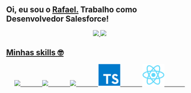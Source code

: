 ## Oi, eu sou o <a href="https://github.com/eairafao">Rafael.</a> Trabalho como Desenvolvedor Salesforce!

<div align="center">
  <a href="https://github.com/eairafao">
  <img height="160em" src="https://github-readme-stats.vercel.app/api?username=eairafao&show_icons=true&theme=dark&include_all_commits=true&count_private=true"/>
  <img height="160em" src="https://github-readme-stats.vercel.app/api/top-langs/?username=eairafao&layout=compact&langs_count=7&theme=dark"/>
</div>
  
 ## Minhas skills :nerd_face:
  <div align="center">

 <img height="60"  src='https://cdn.jsdelivr.net/gh/devicons/devicon@latest/icons/salesforce/salesforce-original.svg' />
  &nbsp;&nbsp;&nbsp;&nbsp;&nbsp;&nbsp;&nbsp;&nbsp;&nbsp;&nbsp;&nbsp;&nbsp;&nbsp;
    <img height="60"  src='https://cdn.jsdelivr.net/gh/devicons/devicon@latest/icons/apex/apex-original.svg' />
  &nbsp;&nbsp;&nbsp;&nbsp;&nbsp;&nbsp;&nbsp;&nbsp;&nbsp;&nbsp;&nbsp;&nbsp;&nbsp;
        <img height="60"  src='https://cdn.jsdelivr.net/gh/devicons/devicon@latest/icons/javascript/javascript-original.svg' />
  &nbsp;&nbsp;&nbsp;&nbsp;&nbsp;&nbsp;&nbsp;&nbsp;&nbsp;&nbsp;&nbsp;&nbsp;&nbsp;
    <img height="60" src="https://raw.githubusercontent.com/devicons/devicon/master/icons/typescript/typescript-plain.svg">
  &nbsp;&nbsp;&nbsp;&nbsp;&nbsp;&nbsp;&nbsp;&nbsp;&nbsp;&nbsp;&nbsp;&nbsp;&nbsp;
      <img height="60" src="https://raw.githubusercontent.com/devicons/devicon/master/icons/react/react-original.svg">
  &nbsp;&nbsp;&nbsp;&nbsp;&nbsp;&nbsp;&nbsp;&nbsp;&nbsp;&nbsp;&nbsp;&nbsp;&nbsp;
 </div>
